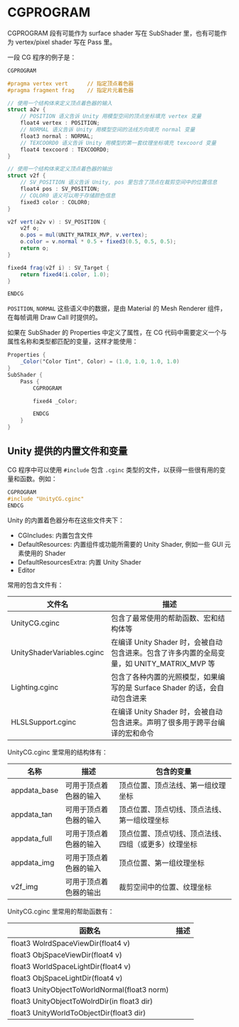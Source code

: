 # CGPROGRAM

CGPROGRAM 段有可能作为 surface shader 写在 SubShader 里，也有可能作为 vertex\/pixel shader 写在 Pass 里。

一段 CG 程序的例子是：

```glsl
CGPROGRAM

#pragma vertex vert      // 指定顶点着色器
#pragma fragment frag    // 指定片元着色器

// 使用一个结构体来定义顶点着色器的输入
struct a2v {
    // POSITION 语义告诉 Unity 用模型空间的顶点坐标填充 vertex 变量
    float4 vertex : POSITION;
    // NORMAL 语义告诉 Unity 用模型空间的法线方向填充 normal 变量
    float3 normal : NORMAL;
    // TEXCOORD0 语义告诉 Unity 用模型的第一套纹理坐标填充 texcoord 变量
    float4 texcoord : TEXCOORD0;
}

// 使用一个结构体来定义顶点着色器的输出
struct v2f {
    // SV_POSITION 语义告诉 Unity, pos 里包含了顶点在裁剪空间中的位置信息
    float4 pos : SV_POSITION;
    // COLOR0 语义可以用于存储颜色信息
    fixed3 color : COLOR0;
}

v2f vert(a2v v) : SV_POSITION {
    v2f o;
    o.pos = mul(UNITY_MATRIX_MVP, v.vertex);
    o.color = v.normal * 0.5 + fixed3(0.5, 0.5, 0.5);
    return o;
}

fixed4 frag(v2f i) : SV_Target {
    return fixed4(i.color, 1.0);   
}

ENDCG
```

`POSITION`, `NORMAL` 这些语义中的数据，是由 Material 的 Mesh Renderer 组件，在每帧调用 Draw Call 时提供的。

如果在 SubShader 的 Properties 中定义了属性，在 CG 代码中需要定义一个与属性名称和类型都匹配的变量，这样才能使用：

```glsl
Properties {
    _Color("Color Tint", Color) = (1.0, 1.0, 1.0, 1.0)
}
SubShader {
    Pass {
        CGPROGRAM

        fixed4 _Color;

        ENDCG
    }
}
```

## Unity 提供的内置文件和变量

CG 程序中可以使用 `#include` 包含 `.cginc` 类型的文件，以获得一些很有用的变量和函数。例如：

```glsl
CGPROGRAM
#include "UnityCG.cginc"
ENDCG
```

Unity 的内置着色器分布在这些文件夹下：

* CGIncludes: 内置包含文件
* DefaultResources: 内置组件或功能所需要的 Unity Shader, 例如一些 GUI 元素使用的 Shader
* DefaultResourcesExtra: 内置 Unity Shader
* Editor

常用的包含文件有：

| 文件名 | 描述 |
| --- | --- |
| UnityCG.cginc | 包含了最常使用的帮助函数、宏和结构体等 |
| UnityShaderVariables.cginc | 在编译 Unity Shader 时，会被自动包含进来。包含了许多内置的全局变量，如 UNITY\_MATRIX\_MVP 等 |
| Lighting.cginc | 包含了各种内置的光照模型，如果编写的是 Surface Shader 的话，会自动包含进来 |
| HLSLSupport.cginc | 在编译 Unity Shader 时，会被自动包含进来。声明了很多用于跨平台编译的宏和命令 |

UnityCG.cginc 里常用的结构体有：

| 名称 | 描述 | 包含的变量 |
| --- | --- | --- |
| appdata_base | 可用于顶点着色器的输入 | 顶点位置、顶点法线、第一组纹理坐标 |
| appdata_tan | 可用于顶点着色器的输入 | 顶点位置、顶点切线、顶点法线、第一组纹理坐标 |
| appdata_full | 可用于顶点着色器的输入 | 顶点位置、顶点切线、顶点法线、四组（或更多）纹理坐标 |
| appdata_img | 可用于顶点着色器的输入 | 顶点位置、第一组纹理坐标 |
| v2f_img | 可用于顶点着色器的输出 | 裁剪空间中的位置、纹理坐标 |

UnityCG.cginc 里常用的帮助函数有：

| 函数名 | 描述 |
| --- | --- |
| float3 WolrdSpaceViewDir(float4 v) |  |
| float3 ObjSpaceViewDir(float4 v) |  |
| float3 WorldSpaceLightDir(float4 v) |  |
| float3 ObjSpaceLightDir(float4 v) |  |
| float3 UnityObjectToWorldNormal(float3 norm) |  |
| float3 UnityObjectToWolrdDir(in float3 dir) |  |
| float3 UnityWorldToObjectDir(float3 dir) |  |